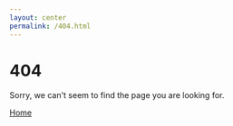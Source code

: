 ```yaml
---
layout: center
permalink: /404.html
---
```


# 404

Sorry, we can't seem to find the page you are looking for.

<div class="mt3">
  <a href="{{ site.baseurl }}/" class="button button-blue">Home</a>
</div>
